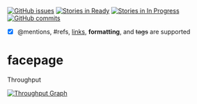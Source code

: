 [![GitHub issues](https://img.shields.io/github/issues/joanaz/facepage.svg?style=plastic)]()
[![Stories in Ready](https://badge.waffle.io/joanaz/facepage.svg?label=ready&title=Ready)](https://waffle.io/joanaz/facepage)
[![Stories in In Progress](https://badge.waffle.io/joanaz/facepage.svg?label=In%20Progress&title=In%20Progress)](http://waffle.io/joanaz/facepage) 
[![GitHub commits](https://img.shields.io/github/commits-since/joanaz/facepage/0.0.1.svg?style=plastic)]()

- [x] @mentions, #refs, [links](), **formatting**, and <del>tags</del> are supported


# facepage

Throughput

[![Throughput Graph](https://graphs.waffle.io/joanaz/facepage/throughput.svg)](https://waffle.io/joanaz/facepage/metrics) 




